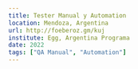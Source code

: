 ```yaml
---
title: Tester Manual y Automation
location: Mendoza, Argentina
url: http://foeberoz.gm/kuj
institute: Egg, Argentina Programa
date: 2022
tags: ["QA Manual", "Automation"]
---
```

